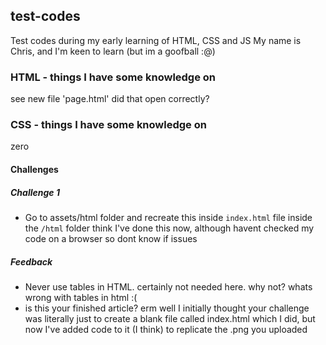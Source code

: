 ## test-codes

Test codes during my early learning of HTML, CSS and JS
My name is Chris, and I'm keen to learn (but im a goofball :@)

### HTML - things I have some knowledge on

see new file 'page.html'
did that open correctly?

### CSS - things I have some knowledge on

zero

#### Challenges

##### Challenge 1

* Go to assets/html folder and recreate this inside `index.html` file inside the `/html` folder
think I've done this now, although havent checked my code on a browser so dont know if issues

##### Feedback

* Never use tables in HTML. certainly not needed here.
why not? whats wrong with tables in html :(
* is this your finished article?
erm well I initially thought your challenge was literally just to create a blank file called index.html which I did, but now I've added code to it (I think) to replicate the .png you uploaded
